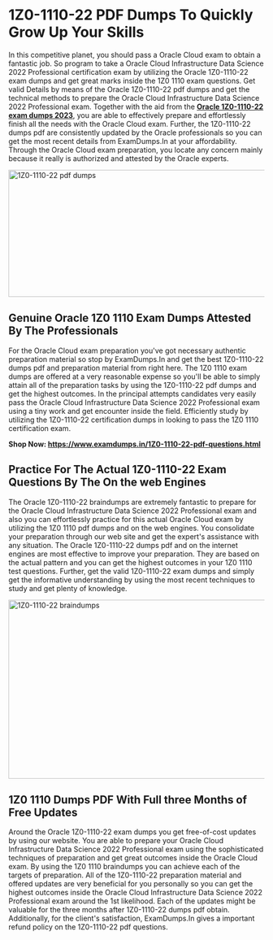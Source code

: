 <h1><strong>1Z0-1110-22 PDF Dumps To Quickly Grow Up Your Skills</strong></h1>
<p>In this competitive planet, you should pass a Oracle Cloud exam to obtain a fantastic job. So program to take a Oracle Cloud Infrastructure Data Science 2022 Professional certification exam by utilizing the Oracle 1Z0-1110-22 exam dumps and get great marks inside the 1Z0 1110 exam questions. Get valid Details by means of the Oracle 1Z0-1110-22 pdf dumps and get the technical methods to prepare the Oracle Cloud Infrastructure Data Science 2022 Professional exam. Together with the aid from the <strong><a href="https://www.examdumps.in/1Z0-1110-22-pdf-questions.html">Oracle 1Z0-1110-22 exam dumps 2023</a></strong>, you are able to effectively prepare and effortlessly finish all the needs with the Oracle Cloud exam. Further, the 1Z0-1110-22 dumps pdf are consistently updated by the Oracle professionals so you can get the most recent details from ExamDumps.In at your affordability. Through the Oracle Cloud exam preparation, you locate any concern mainly because it really is authorized and attested by the Oracle experts.</p>
<p><img src="https://i.ibb.co/zxJwW90/Copy-of-Online-Classes-Twitter-header-post-Made-with-Poster-My-Wall-1.png" alt="1Z0-1110-22 pdf dumps" width="750" height="250" /></p>
<h2><strong>Genuine Oracle 1Z0 1110 Exam Dumps Attested By The Professionals</strong></h2>
<p>For the Oracle Cloud exam preparation you've got necessary authentic preparation material so stop by ExamDumps.In and get the best 1Z0-1110-22 dumps pdf and preparation material from right here. The 1Z0 1110 exam dumps are offered at a very reasonable expense so you'll be able to simply attain all of the preparation tasks by using the 1Z0-1110-22 pdf dumps and get the highest outcomes. In the principal attempts candidates very easily pass the Oracle Cloud Infrastructure Data Science 2022 Professional exam using a tiny work and get encounter inside the field. Efficiently study by utilizing the 1Z0-1110-22 certification dumps in looking to pass the 1Z0 1110 certification exam.</p>
<p><strong>Shop Now:&nbsp;<a href="https://www.examdumps.in/1Z0-1110-22-pdf-questions.html">https://www.examdumps.in/1Z0-1110-22-pdf-questions.html</a></strong></p>
<h2><strong>Practice For The Actual 1Z0-1110-22 Exam Questions By The On the web Engines</strong></h2>
<p>The Oracle 1Z0-1110-22 braindumps are extremely fantastic to prepare for the Oracle Cloud Infrastructure Data Science 2022 Professional exam and also you can effortlessly practice for this actual Oracle Cloud exam by utilizing the 1Z0 1110 pdf dumps and on the web engines. You consolidate your preparation through our web site and get the expert's assistance with any situation. The Oracle 1Z0-1110-22 dumps pdf and on the internet engines are most effective to improve your preparation. They are based on the actual pattern and you can get the highest outcomes in your 1Z0 1110 test questions. Further, get the valid 1Z0-1110-22 exam dumps and simply get the informative understanding by using the most recent techniques to study and get plenty of knowledge.</p>
<p><a href="https://www.examdumps.in/1Z0-1110-22-pdf-questions.html"><img src="https://i.ibb.co/QkNtdwY/Copy-of-Zoom-Online-Classes-Facebook-Share-Po-Made-with-Poster-My-Wall-1.jpg" alt="1Z0-1110-22 braindumps" width="670" height="352" /></a></p>
<h2><strong>1Z0 1110 Dumps PDF With Full three Months of Free Updates</strong></h2>
<p>Around the Oracle 1Z0-1110-22 exam dumps you get free-of-cost updates by using our website. You are able to prepare your Oracle Cloud Infrastructure Data Science 2022 Professional exam using the sophisticated techniques of preparation and get great outcomes inside the Oracle Cloud exam. By using the 1Z0 1110 braindumps you can achieve each of the targets of preparation. All of the 1Z0-1110-22 preparation material and offered updates are very beneficial for you personally so you can get the highest outcomes inside the Oracle Cloud Infrastructure Data Science 2022 Professional exam around the 1st likelihood. Each of the updates might be valuable for the three months after 1Z0-1110-22 dumps pdf obtain. Additionally, for the client's satisfaction, ExamDumps.In gives a important refund policy on the 1Z0-1110-22 pdf questions.</p>
